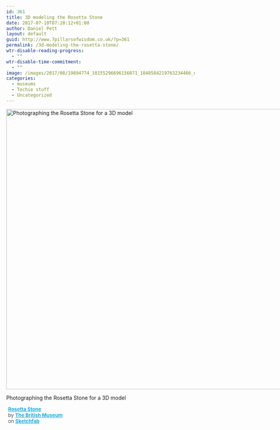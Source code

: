```yaml
---
id: 361
title: 3D modeling the Rosetta Stone
date: 2017-07-10T07:20:12+01:00
author: Daniel Pett
layout: default
guid: http://www.7pillarsofwisdom.co.uk/?p=361
permalink: /3d-modeling-the-rosetta-stone/
wtr-disable-reading-progress:
  - ""
wtr-disable-time-commitment:
  - ""
image: /images/2017/08/19894774_10155296696156071_1048584219763234466_n.jpg
categories:
  - museums
  - Techie stuff
  - Uncategorized
---
```

<div id="attachment_363" style="width: 1010px" class="wp-caption alignnone">
  <img aria-describedby="caption-attachment-363" class="img-fluid 363 size-large" src="http://www.7pillarsofwisdom.co.uk/images/2017/08/19894774_10155296696156071_1048584219763234466_n-1-1024x768.jpg" alt="Photographing the Rosetta Stone for a 3D model" width="1000" height="750" srcset="/images/2017/08/19894774_10155296696156071_1048584219763234466_n-1-1024x768.jpg 1024w, /images/2017/08/19894774_10155296696156071_1048584219763234466_n-1-300x225.jpg 300w, /images/2017/08/19894774_10155296696156071_1048584219763234466_n-1-768x576.jpg 768w" sizes="(max-width: 1000px) 100vw, 1000px" />

  <p id="caption-attachment-363" class="wp-caption-text">
    Photographing the Rosetta Stone for a 3D model
  </p>
</div>

<div class="sketchfab-embed-wrapper">
  <p>
  </p>

  <p style="font-size: 13px; font-weight: normal; margin: 5px; color: #4a4a4a;">
    <a style="font-weight: bold; color: #1caad9;" href="https://sketchfab.com/models/1e03509704a3490e99a173e53b93e282?utm_medium=embed&utm_source=website&utm_campain=share-popup" >Rosetta Stone</a><br /> by <a style="font-weight: bold; color: #1caad9;" href="https://sketchfab.com/britishmuseum?utm_medium=embed&utm_source=website&utm_campain=share-popup" >The British Museum</a><br /> on <a style="font-weight: bold; color: #1caad9;" href="https://sketchfab.com?utm_medium=embed&utm_source=website&utm_campain=share-popup" >Sketchfab</a>
  </p>
</div>
